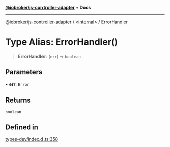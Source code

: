 [**@iobroker/js-controller-adapter**](../../README.md) • **Docs**

***

[@iobroker/js-controller-adapter](../../globals.md) / [\<internal\>](../README.md) / ErrorHandler

# Type Alias: ErrorHandler()

> **ErrorHandler**: (`err`) => `boolean`

## Parameters

• **err**: `Error`

## Returns

`boolean`

## Defined in

[types-dev/index.d.ts:358](https://github.com/ioBroker/ioBroker.js-controller/blob/db3148f4f009815e1f45f53311ac77bd26045ce1/packages/types-dev/index.d.ts#L358)
